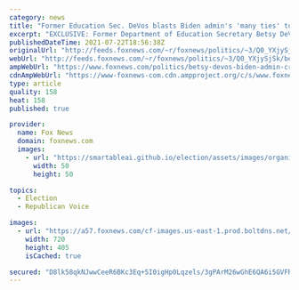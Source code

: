 ```yaml
---
category: news
title: "Former Education Sec. DeVos blasts Biden admin's 'many ties' to 'twisted and warped' critical race theory"
excerpt: "EXCLUSIVE: Former Department of Education Secretary Betsy DeVos said it is \"appalling\" to see close ties between radical groups pushing critical race theory and the Biden administration."
publishedDateTime: 2021-07-22T18:56:38Z
originalUrl: "http://feeds.foxnews.com/~r/foxnews/politics/~3/Q0_YXjySjSk/betsy-devos-biden-admin-critical-race-thory-ties"
webUrl: "http://feeds.foxnews.com/~r/foxnews/politics/~3/Q0_YXjySjSk/betsy-devos-biden-admin-critical-race-thory-ties"
ampWebUrl: "https://www.foxnews.com/politics/betsy-devos-biden-admin-critical-race-thory-ties.amp"
cdnAmpWebUrl: "https://www-foxnews-com.cdn.ampproject.org/c/s/www.foxnews.com/politics/betsy-devos-biden-admin-critical-race-thory-ties.amp"
type: article
quality: 158
heat: 158
published: true

provider:
  name: Fox News
  domain: foxnews.com
  images:
    - url: "https://smartableai.github.io/election/assets/images/organizations/foxnews.com-50x50.jpg"
      width: 50
      height: 50

topics:
  - Election
  - Republican Voice

images:
  - url: "https://a57.foxnews.com/cf-images.us-east-1.prod.boltdns.net/v1/static/694940094001/6c860925-7840-4d17-a210-b9bc26114022/a06fe2da-965b-416f-aab6-e55e1b160199/1280x720/match/720/405/image.jpg?ve=1&tl=1"
    width: 720
    height: 405
    isCached: true

secured: "D8lk58qkNJwwCeeR6BKc3Eq+5I0igHp0Lqzels/3gPArM26wGhE6QA6i5GVFRvlcMS8G6RgxXTEi5zyEo7H+rpPNjONRkFJRQh6UY2Xh7kUrANMng5DhB/pPWNwL6VAOlSXMAv4rGNi02w43Ed0eShuxcDHZ2jACNsschW4gBzNA0cTFyWhkgDyjL8cbSeUEG9m5/GZ3PGMUwub/mv61NrozVHxqA6KfOyp6caRvPtBrtZFyORBZ+42ANxIpAn5K+G5FKqwuVWzTjgk6+zKx/J0hw4D6BKBfdckqa5dmTCoSKWE3fluCF1VX6Ku0KuQw9ogRS+ojisZNXCgvSTH4j3q0qlRpkJDjUJxmWyLDjFA=;cQUbS0ADgHoMJZ+Hm4Z70g=="
---
```


